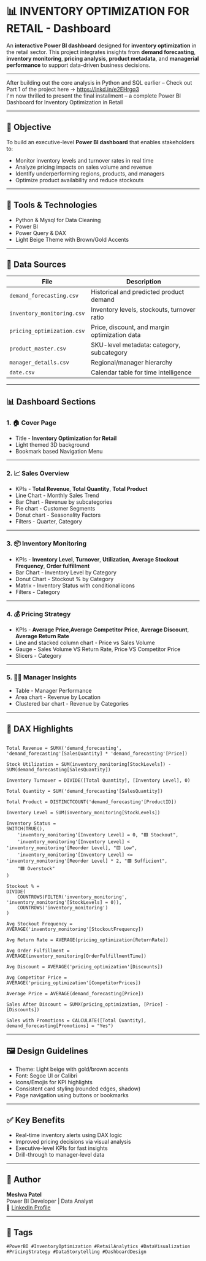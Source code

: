 # 📊 INVENTORY OPTIMIZATION FOR RETAIL - Dashboard

An **interactive Power BI dashboard** designed for **inventory optimization** in the retail sector. This project integrates insights from **demand forecasting**, **inventory monitoring**, **pricing analysis**, **product metadata**, and **managerial performance** to support data-driven business decisions.

---

After building out the core analysis in Python and SQL earlier –
Check out Part 1 of the project here → https://lnkd.in/e2EHrgq3    
I'm now thrilled to present the final installment – a complete Power BI Dashboard for Inventory Optimization in Retail 

---

## 🎯 Objective

To build an executive-level **Power BI dashboard** that enables stakeholders to:
- Monitor inventory levels and turnover rates in real time
- Analyze pricing impacts on sales volume and revenue
- Identify underperforming regions, products, and managers
- Optimize product availability and reduce stockouts

---

## 🧰 Tools & Technologies

- Python & Mysql for Data Cleaning 
- Power BI 
- Power Query & DAX
- Light Beige Theme with Brown/Gold Accents

---

## 📁 Data Sources

| File                      | Description                                      |
| ------------------------- | ----------------------------------------------- |
| `demand_forecasting.csv`  | Historical and predicted product demand          |
| `inventory_monitoring.csv`| Inventory levels, stockouts, turnover ratio      |
| `pricing_optimization.csv`| Price, discount, and margin optimization data    |
| `product_master.csv`      | SKU-level metadata: category, subcategory        |
| `manager_details.csv`     | Regional/manager hierarchy                       |
| `date.csv`                | Calendar table for time intelligence             |

---

## 📊 Dashboard Sections

### 1. 🏠 Cover Page
- Title - **Inventory Optimization for Retail**
- Light themed 3D background 
- Bookmark based Navigation Menu

---

### 2. 📈 Sales Overview
- KPIs - **Total Revenue**, **Total Quantity**, **Total Product**
- Line Chart - Monthly Sales Trend
- Bar Chart - Revenue by subcategories 
- Pie chart - Customer Segments
- Donut chart - Seasonality Factors
- Filters - Quarter, Category

---

### 3. 📦 Inventory Monitoring
- KPIs - **Inventory Level**, **Turnover**, **Utilization**, **Average Stockout Frequency**, **Order fulfillment**
- Bar Chart - Inventory Level by Category
- Donut Chart - Stockout % by Category
- Matrix - Inventory Status with conditional icons 
- Filters - Category

---

### 4. 💰 Pricing Strategy
- KPIs - **Average Price**,**Average Competitor Price**, **Average Discount**, **Average Return Rate**
- Line and stacked column chart - Price vs Sales Volume
- Gauge - Sales Volume VS Return Rate, Price VS Competitor Price
- Slicers - Category

---

### 5. 🧑‍💼 Manager Insights
- Table - Manager Performance 
- Area chart - Revenue by Location 
- Clustered bar chart - Revenue by Categories 

---

## 🧠 DAX Highlights

```DAX

Total Revenue = SUMX('demand_forecasting', 'demand_forecasting'[SalesQuantity] * 'demand_forecasting'[Price])

Stock Utilization = SUM(inventory_monitoring[StockLevels]) - SUM(demand_forecasting[SalesQuantity])

Inventory Turnover = DIVIDE([Total Quantity], [Inventory Level], 0)

Total Quantity = SUM('demand_forecasting'[SalesQuantity])

Total Product = DISTINCTCOUNT('demand_forecasting'[ProductID])

Inventory Level = SUM(inventory_monitoring[StockLevels])

Inventory Status =
SWITCH(TRUE(),
    'inventory_monitoring'[Inventory Level] = 0, "🟥 Stockout",
    'inventory_monitoring'[Inventory Level] < 'inventory_monitoring'[Reorder Level], "🟨 Low",
    'inventory_monitoring'[Inventory Level] <= 'inventory_monitoring'[Reorder Level] * 2, "🟩 Sufficient",
    "🟦 Overstock"
)

Stockout % = 
DIVIDE(
    COUNTROWS(FILTER('inventory_monitoring', 'inventory_monitoring'[StockLevels] = 0)),
    COUNTROWS('inventory_monitoring')
)

Avg Stockout Frequency = AVERAGE('inventory_monitoring'[StockoutFrequency])

Avg Return Rate = AVERAGE(pricing_optimization[ReturnRate])

Avg Order Fulfillment = AVERAGE(inventory_monitoring[OrderFulfillmentTime])

Avg Discount = AVERAGE('pricing_optimization'[Discounts])

Avg Competitor Price = AVERAGE('pricing_optimization'[CompetitorPrices])

Average Price = AVERAGE(demand_forecasting[Price])

Sales After Discount = SUMX(pricing_optimization, [Price] - [Discounts])

Sales with Promotions = CALCULATE([Total Quantity], demand_forecasting[Promotions] = "Yes")

```

---

## 🖼️ Design Guidelines

* Theme: Light beige with gold/brown accents
* Font: Segoe UI or Calibri
* Icons/Emojis for KPI highlights
* Consistent card styling (rounded edges, shadow)
* Page navigation using buttons or bookmarks

---

## ✅ Key Benefits

* Real-time inventory alerts using DAX logic
* Improved pricing decisions via visual analysis
* Executive-level KPIs for fast insights
* Drill-through to manager-level data

---

## 👤 Author

**Meshva Patel**  
Power BI Developer | Data Analyst  
🔗 [LinkedIn Profile](https://www.linkedin.com/in/meshva-patel-8750b02b7)

---

## 📌 Tags

```
#PowerBI #InventoryOptimization #RetailAnalytics #DataVisualization #PricingStrategy #DataStorytelling #DashboardDesign

